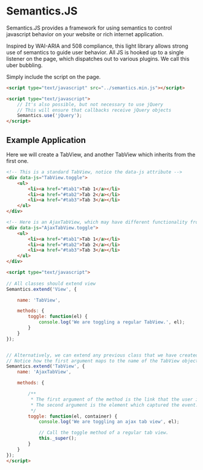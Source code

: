 <h1>Semantics.JS</h1>

Semantics.JS provides a framework for using semantics to control javascript behavior on your website or rich internet application.

Inspired by WAI-ARIA and 508 compliance, this light library allows strong use of semantics to guide user behavior. All JS is hooked up to a single listener on the page, which dispatches out to various plugins. We call this uber bubbling.

Simply include the script on the page.

```HTML
<script type="text/javascript" src="../semantics.min.js"></script>

<script type="text/javascript">
	// It's also possible, but not necessary to use jQuery
	// This will ensure that callbacks receive jQuery objects
	Semantics.use('jQuery');
</script>
```

<h2>Example Application</h2>

Here we will create a TabView, and another TabView which inherits from the first one.

```HTML
<!-- This is a standard TabView, notice the data-js attribute -->
<div data-js="TabView.toggle">
	<ul>
		<li><a href="#tab1">Tab 1</a></li>
		<li><a href="#tab2">Tab 2</a></li>
		<li><a href="#tab3">Tab 3</a></li>
	</ul>
</div>

<!-- Here is an AjaxTabView, which may have different functionality from a normal TabView. -->
<div data-js="AjaxTabView.toggle">
	<ul>
		<li><a href="#tab1">Tab 1</a></li>
		<li><a href="#tab2">Tab 2</a></li>
		<li><a href="#tab3">Tab 3</a></li>
	</ul>
</div>

<script type="text/javascript">
 
// All classes should extend view
Semantics.extend('View', {

	name: 'TabView',

	methods: {
		toggle: function(el) {
			console.log('We are toggling a regular TabView.', el);
		}
	}
});


// Alternatively, we can extend any previous class that we have created
// Notice how the first argument maps to the name of the TabView object we created earlier.
Semantics.extend('TabView', {
	name: 'AjaxTabView',

	methods: {

		/**
		 * The first argument of the method is the link that the user interacted with (click, mouseover, etc)
		 * The second argument is the element which captured the event. In this case, the <ul> element.
		 */
		toggle: function(el, container) {
			console.log('We are toggling an ajax tab view', el);

			// Call the toggle method of a regular tab view.
			this._super();
		}
	}
});
</script>
```